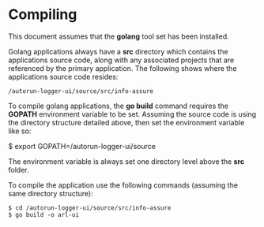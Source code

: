 # Compiling

This document assumes that the **golang** tool set has been installed.

Golang applications always have a **src** directory which contains the applications source code, along with any associated projects that are referenced by the primary application. The following shows where the applications source code resides:

    /autorun-logger-ui/source/src/info-assure

To compile golang applications, the **go build** command requires the **GOPATH** environment variable to be set. Assuming the source code is using the directory structure detailed above, then set the environment variable like so:

   $ export GOPATH=/autorun-logger-ui/source

The environment variable is always set one directory level above the **src** folder.

To compile the application use the following commands (assuming the same directory structure):

```
$ cd /autorun-logger-ui/source/src/info-assure
$ go build -o arl-ui
```

